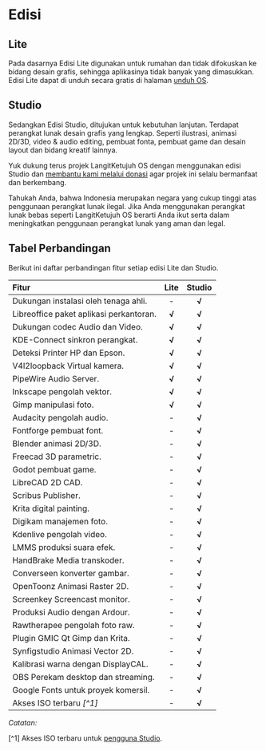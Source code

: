# Edisi

## Lite

Pada dasarnya Edisi Lite digunakan untuk rumahan dan tidak difokuskan ke bidang desain grafis, sehingga aplikasinya tidak banyak yang dimasukkan. Edisi Lite dapat di unduh secara gratis di halaman <a href="https://langitketujuh.id/os/unduh" target="_blank">unduh OS</a>.

## Studio

Sedangkan Edisi Studio, ditujukan untuk kebutuhan lanjutan. Terdapat perangkat lunak desain grafis yang lengkap. Seperti ilustrasi, animasi 2D/3D, video & audio editing, pembuat fonta, pembuat game dan desain layout dan bidang kreatif lainnya.

Yuk dukung terus projek LangitKetujuh OS dengan menggunakan edisi Studio dan <a href="https://langitketujuh.id/donasi" target="_blank">membantu kami melalui donasi</a> agar projek ini selalu bermanfaat dan berkembang.

Tahukah Anda, bahwa Indonesia merupakan negara yang cukup tinggi atas penggunaan perangkat lunak ilegal. Jika Anda menggunakan perangkat lunak bebas seperti LangitKetujuh OS berarti Anda ikut serta dalam meningkatkan penggunaan perangkat lunak yang aman dan legal.

## Tabel Perbandingan

Berikut ini daftar perbandingan fitur setiap edisi Lite dan Studio.

Fitur | Lite | Studio
:--- | :---: | :---:
Dukungan instalasi oleh tenaga ahli. | - | **√**
Libreoffice paket aplikasi perkantoran. | **√** | **√**
Dukungan codec Audio dan Video. | **√** | **√**
KDE-Connect sinkron perangkat. | **√** | **√**
Deteksi Printer HP dan Epson. | **√** | **√**
V4l2loopback Virtual kamera. | **√** | **√**
PipeWire Audio Server. | **√** | **√**
Inkscape pengolah vektor. | **√** | **√**
Gimp manipulasi foto. | **√** | **√**
Audacity pengolah audio. | - | **√**
Fontforge pembuat font. | - | **√**
Blender animasi 2D/3D. | - | **√**
Freecad 3D parametric. | - | **√**
Godot pembuat game. | - | **√**
LibreCAD 2D CAD. | - | **√**
Scribus Publisher. | - | **√**
Krita digital painting. | - | **√**
Digikam manajemen foto. | - | **√**
Kdenlive pengolah video. | - | **√**
LMMS produksi suara efek. | - | **√**
HandBrake Media transkoder. | - | **√**
Converseen konverter gambar. | - | **√**
OpenToonz Animasi Raster 2D. | - | **√**
Screenkey Screencast monitor. | - | **√**
Produksi Audio dengan Ardour. | - | **√**
Rawtherapee pengolah foto raw. | - | **√**
Plugin GMIC Qt Gimp dan Krita. | - | **√**
Synfigstudio Animasi Vector 2D. | - | **√**
Kalibrasi warna dengan DisplayCAL. | - | **√**
OBS Perekam desktop dan streaming. | - | **√**
Google Fonts untuk proyek komersil. | - | **√**
Akses ISO terbaru _[^1]_ | -  | **√**

*Catatan:*

[^1] Akses ISO terbaru untuk <a href="https://langitketujuh.id/pro" target="_blank">pengguna Studio</a>.
